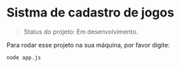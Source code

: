 # Sistma de cadastro de jogos

> Status do projeto: Em desenvolvimento.

Para rodar esse projeto na sua máquina, por favor digite:

```
node app.js
```
